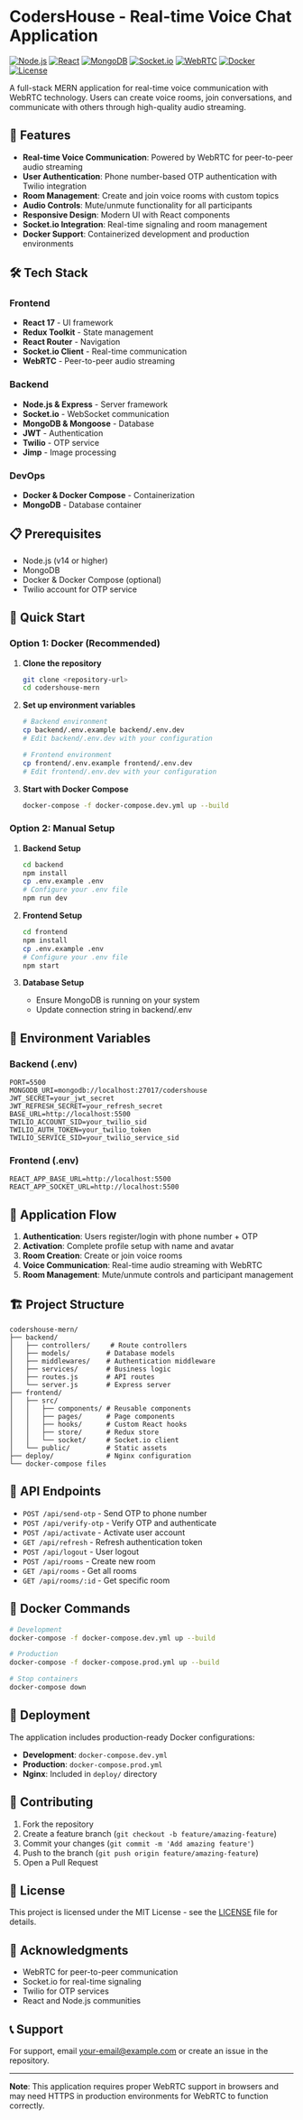 # CodersHouse - Real-time Voice Chat Application

[![Node.js](https://img.shields.io/badge/Node.js-18+-green.svg)](https://nodejs.org/)
[![React](https://img.shields.io/badge/React-17-blue.svg)](https://reactjs.org/)
[![MongoDB](https://img.shields.io/badge/MongoDB-5.0+-green.svg)](https://mongodb.com/)
[![Socket.io](https://img.shields.io/badge/Socket.io-4.7+-black.svg)](https://socket.io/)
[![WebRTC](https://img.shields.io/badge/WebRTC-Enabled-orange.svg)](https://webrtc.org/)
[![Docker](https://img.shields.io/badge/Docker-Supported-blue.svg)](https://docker.com/)
[![License](https://img.shields.io/badge/License-MIT-yellow.svg)](LICENSE)

A full-stack MERN application for real-time voice communication with WebRTC technology. Users can create voice rooms, join conversations, and communicate with others through high-quality audio streaming.

## 🚀 Features

- **Real-time Voice Communication**: Powered by WebRTC for peer-to-peer audio streaming
- **User Authentication**: Phone number-based OTP authentication with Twilio integration
- **Room Management**: Create and join voice rooms with custom topics
- **Audio Controls**: Mute/unmute functionality for all participants
- **Responsive Design**: Modern UI with React components
- **Socket.io Integration**: Real-time signaling and room management
- **Docker Support**: Containerized development and production environments

## 🛠️ Tech Stack

### Frontend

- **React 17** - UI framework
- **Redux Toolkit** - State management
- **React Router** - Navigation
- **Socket.io Client** - Real-time communication
- **WebRTC** - Peer-to-peer audio streaming

### Backend

- **Node.js & Express** - Server framework
- **Socket.io** - WebSocket communication
- **MongoDB & Mongoose** - Database
- **JWT** - Authentication
- **Twilio** - OTP service
- **Jimp** - Image processing

### DevOps

- **Docker & Docker Compose** - Containerization
- **MongoDB** - Database container

## 📋 Prerequisites

- Node.js (v14 or higher)
- MongoDB
- Docker & Docker Compose (optional)
- Twilio account for OTP service

## 🚀 Quick Start

### Option 1: Docker (Recommended)

1. **Clone the repository**

   ```bash
   git clone <repository-url>
   cd codershouse-mern
   ```
2. **Set up environment variables**

   ```bash
   # Backend environment
   cp backend/.env.example backend/.env.dev
   # Edit backend/.env.dev with your configuration

   # Frontend environment  
   cp frontend/.env.example frontend/.env.dev
   # Edit frontend/.env.dev with your configuration
   ```
3. **Start with Docker Compose**

   ```bash
   docker-compose -f docker-compose.dev.yml up --build
   ```

### Option 2: Manual Setup

1. **Backend Setup**

   ```bash
   cd backend
   npm install
   cp .env.example .env
   # Configure your .env file
   npm run dev
   ```
2. **Frontend Setup**

   ```bash
   cd frontend
   npm install
   cp .env.example .env
   # Configure your .env file
   npm start
   ```
3. **Database Setup**

   - Ensure MongoDB is running on your system
   - Update connection string in backend/.env

## 🔧 Environment Variables

### Backend (.env)

```env
PORT=5500
MONGODB_URI=mongodb://localhost:27017/codershouse
JWT_SECRET=your_jwt_secret
JWT_REFRESH_SECRET=your_refresh_secret
BASE_URL=http://localhost:5500
TWILIO_ACCOUNT_SID=your_twilio_sid
TWILIO_AUTH_TOKEN=your_twilio_token
TWILIO_SERVICE_SID=your_twilio_service_sid
```

### Frontend (.env)

```env
REACT_APP_BASE_URL=http://localhost:5500
REACT_APP_SOCKET_URL=http://localhost:5500
```

## 📱 Application Flow

1. **Authentication**: Users register/login with phone number + OTP
2. **Activation**: Complete profile setup with name and avatar
3. **Room Creation**: Create or join voice rooms
4. **Voice Communication**: Real-time audio streaming with WebRTC
5. **Room Management**: Mute/unmute controls and participant management

## 🏗️ Project Structure

```
codershouse-mern/
├── backend/
│   ├── controllers/     # Route controllers
│   ├── models/         # Database models
│   ├── middlewares/    # Authentication middleware
│   ├── services/       # Business logic
│   ├── routes.js       # API routes
│   └── server.js       # Express server
├── frontend/
│   ├── src/
│   │   ├── components/ # Reusable components
│   │   ├── pages/      # Page components
│   │   ├── hooks/      # Custom React hooks
│   │   ├── store/      # Redux store
│   │   └── socket/     # Socket.io client
│   └── public/         # Static assets
├── deploy/             # Nginx configuration
└── docker-compose files
```

## 🔌 API Endpoints

- `POST /api/send-otp` - Send OTP to phone number
- `POST /api/verify-otp` - Verify OTP and authenticate
- `POST /api/activate` - Activate user account
- `GET /api/refresh` - Refresh authentication token
- `POST /api/logout` - User logout
- `POST /api/rooms` - Create new room
- `GET /api/rooms` - Get all rooms
- `GET /api/rooms/:id` - Get specific room

## 🐳 Docker Commands

```bash
# Development
docker-compose -f docker-compose.dev.yml up --build

# Production
docker-compose -f docker-compose.prod.yml up --build

# Stop containers
docker-compose down
```

## 🚀 Deployment

The application includes production-ready Docker configurations:

- **Development**: `docker-compose.dev.yml`
- **Production**: `docker-compose.prod.yml`
- **Nginx**: Included in `deploy/` directory

## 🤝 Contributing

1. Fork the repository
2. Create a feature branch (`git checkout -b feature/amazing-feature`)
3. Commit your changes (`git commit -m 'Add amazing feature'`)
4. Push to the branch (`git push origin feature/amazing-feature`)
5. Open a Pull Request

## 📄 License

This project is licensed under the MIT License - see the [LICENSE](LICENSE) file for details.

## 🙏 Acknowledgments

- WebRTC for peer-to-peer communication
- Socket.io for real-time signaling
- Twilio for OTP services
- React and Node.js communities

## 📞 Support

For support, email your-email@example.com or create an issue in the repository.

---

**Note**: This application requires proper WebRTC support in browsers and may need HTTPS in production environments for WebRTC to function correctly.
